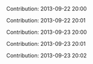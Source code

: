 Contribution: 2013-09-22 20:00

Contribution: 2013-09-22 20:01

Contribution: 2013-09-23 20:00

Contribution: 2013-09-23 20:01

Contribution: 2013-09-23 20:02


